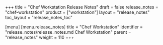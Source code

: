 +++
title = "Chef Workstation Release Notes"
draft = false
release_notes = "chef-workstation"
product = ["workstation"]
layout = "release_notes"
toc_layout = "release_notes_toc"

[menu]
  [menu.release_notes]
    title = "Chef Workstation"
    identifier = "release_notes/release_notes.md Chef Workstation"
    parent = "release_notes"
    weight = 110
+++
